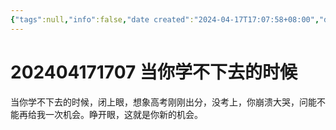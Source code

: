 ```yaml
---
{"tags":null,"info":false,"date created":"2024-04-17T17:07:58+08:00","date modified":"2024-04-19T16:30:27+08:00","dg-publish":true,"permalink":"/card/202404171707 当你学不下去的时候/","dgPassFrontmatter":true,"noteIcon":"2","created":"2024-04-17T17:07:58+08:00","updated":"2024-04-19T16:30:27+08:00"}
---
```



# 202404171707 当你学不下去的时候

当你学不下去的时候，闭上眼，想象高考刚刚出分，没考上，你崩溃大哭，问能不能再给我一次机会。睁开眼，这就是你新的机会。
